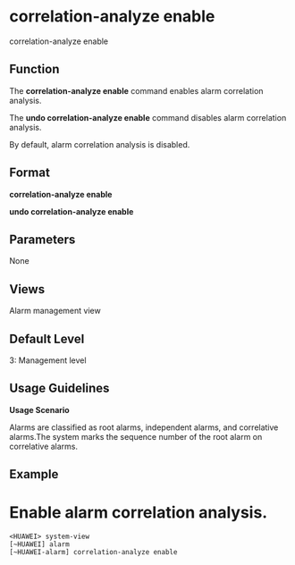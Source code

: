 correlation-analyze enable
==========================

correlation-analyze enable

Function
--------



The **correlation-analyze enable** command enables alarm correlation analysis.

The **undo correlation-analyze enable** command disables alarm correlation analysis.



By default, alarm correlation analysis is disabled.


Format
------

**correlation-analyze enable**

**undo correlation-analyze enable**


Parameters
----------

None

Views
-----

Alarm management view


Default Level
-------------

3: Management level


Usage Guidelines
----------------

**Usage Scenario**

Alarms are classified as root alarms, independent alarms, and correlative alarms.The system marks the sequence number of the root alarm on correlative alarms.


Example
-------

# Enable alarm correlation analysis.
```
<HUAWEI> system-view
[~HUAWEI] alarm
[~HUAWEI-alarm] correlation-analyze enable

```